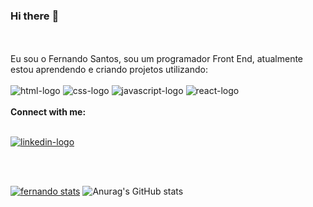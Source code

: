 ### Hi there :pencil:
<br>
<br>
Eu sou o Fernando Santos, sou um programador Front End, atualmente estou aprendendo e criando projetos utilizando:
<br>
<br>
<img src="https://img.shields.io/badge/HTML5-E34F26?style=for-the-badge&logo=html5&logoColor=white" alt="html-logo">
<img src="https://img.shields.io/badge/CSS3-1572B6?style=for-the-badge&logo=css3&logoColor=white" alt="css-logo">
<img src="https://img.shields.io/badge/JavaScript-F7DF1E?style=for-the-badge&logo=javascript&logoColor=black" alt="javascript-logo">
<img src="https://img.shields.io/badge/React-20232A?style=for-the-badge&logo=react&logoColor=61DAFB" alt="react-logo">
<br>
<br>
<b>Connect with me:</b>
<br>
<br>
<p>
  <a href="www.linkedin.com/in/fernando-pro">
  <img src="https://img.shields.io/badge/LinkedIn-0077B5?style=for-the-badge&logo=linkedin&logoColor=white" alt="linkedin-logo">
  </a>
</p>
<br>
<br>

[![fernando stats](https://github-readme-stats.vercel.app/api?username=fernandochagas2)](https://github.com/anuraghazra/github-readme-stats)
![Anurag's GitHub stats](https://github-readme-stats.vercel.app/api?username=anuraghazra&hide=contribs,prs)

